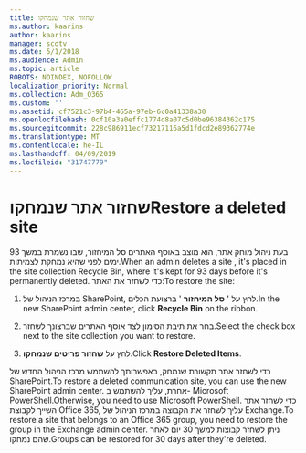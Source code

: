 ```yaml
---
title: שחזור אתר שנמחקו
ms.author: kaarins
author: kaarins
manager: scotv
ms.date: 5/1/2018
ms.audience: Admin
ms.topic: article
ROBOTS: NOINDEX, NOFOLLOW
localization_priority: Normal
ms.collection: Adm_O365
ms.custom: ''
ms.assetid: cf7521c3-97b4-465a-97eb-6c0a41338a30
ms.openlocfilehash: 0cf10a3a0effc1774d8a07c5d0be96384362c175
ms.sourcegitcommit: 228c986911ecf73217116a5d1fdcd2e89362774e
ms.translationtype: MT
ms.contentlocale: he-IL
ms.lasthandoff: 04/09/2019
ms.locfileid: "31747779"
---
```

# <a name="restore-a-deleted-site"></a><span data-ttu-id="83044-102">שחזור אתר שנמחקו</span><span class="sxs-lookup"><span data-stu-id="83044-102">Restore a deleted site</span></span>

<span data-ttu-id="83044-103">בעת ניהול מוחק אתר, הוא מוצב באוסף האתרים סל המיחזור, שבו נשמרת במשך 93 ימים לפני שהיא נמחקת לצמיתות.</span><span class="sxs-lookup"><span data-stu-id="83044-103">When an admin deletes a site , it's placed in the site collection Recycle Bin, where it's kept for 93 days before it's permanently deleted.</span></span> <span data-ttu-id="83044-104">כדי לשחזר את האתר:</span><span class="sxs-lookup"><span data-stu-id="83044-104">To restore the site:</span></span>
  
1. <span data-ttu-id="83044-105">במרכז הניהול של SharePoint, לחץ על ' **סל המיחזור** ' ברצועת הכלים.</span><span class="sxs-lookup"><span data-stu-id="83044-105">In the new SharePoint admin center, click **Recycle Bin** on the ribbon.</span></span> 
    
2. <span data-ttu-id="83044-106">בחר את תיבת הסימון לצד אוסף האתרים שברצונך לשחזר.</span><span class="sxs-lookup"><span data-stu-id="83044-106">Select the check box next to the site collection you want to restore.</span></span>
    
3. <span data-ttu-id="83044-107">לחץ על **שחזור פריטים שנמחקו**.</span><span class="sxs-lookup"><span data-stu-id="83044-107">Click **Restore Deleted Items**.</span></span>
    
<span data-ttu-id="83044-108">כדי לשחזר אתר תקשורת שנמחק, באפשרותך להשתמש מרכז הניהול החדש של SharePoint.</span><span class="sxs-lookup"><span data-stu-id="83044-108">To restore a deleted communication site, you can use the new SharePoint admin center.</span></span> <span data-ttu-id="83044-109">אחרת, עליך להשתמש ב- Microsoft PowerShell.</span><span class="sxs-lookup"><span data-stu-id="83044-109">Otherwise, you need to use Microsoft PowerShell.</span></span> <span data-ttu-id="83044-110">כדי לשחזר אתר השייך לקבוצת Office 365, עליך לשחזר את הקבוצה במרכז הניהול של Exchange.</span><span class="sxs-lookup"><span data-stu-id="83044-110">To restore a site that belongs to an Office 365 group, you need to restore the group in the Exchange admin center.</span></span> <span data-ttu-id="83044-111">ניתן לשחזר קבוצות למשך 30 יום לאחר שהם נמחקו.</span><span class="sxs-lookup"><span data-stu-id="83044-111">Groups can be restored for 30 days after they're deleted.</span></span>
  

